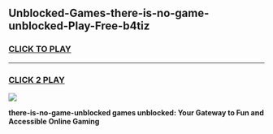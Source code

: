 
## Unblocked-Games-there-is-no-game-unblocked-Play-Free-b4tiz
<h3>
<a href="https://premium76.site?title=there-is-no-game-unblocked&ref=18A">CLICK TO PLAY</a></h3>
<hr>

<h3>
<a href="https://premium76.site?title=there-is-no-game-unblocked&ref=18A">CLICK 2 PLAY</a>
  
</h3>

<a href="https://premium76.site?title=there-is-no-game-unblocked&ref=18A"><img src="https://clearcache.store/games.png"></a>


**there-is-no-game-unblocked games unblocked: Your Gateway to Fun and Accessible Online Gaming**
